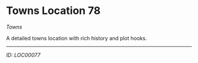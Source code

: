 # Towns Location 78

*Towns*

A detailed towns location with rich history and plot hooks.

---
*ID: LOC00077*